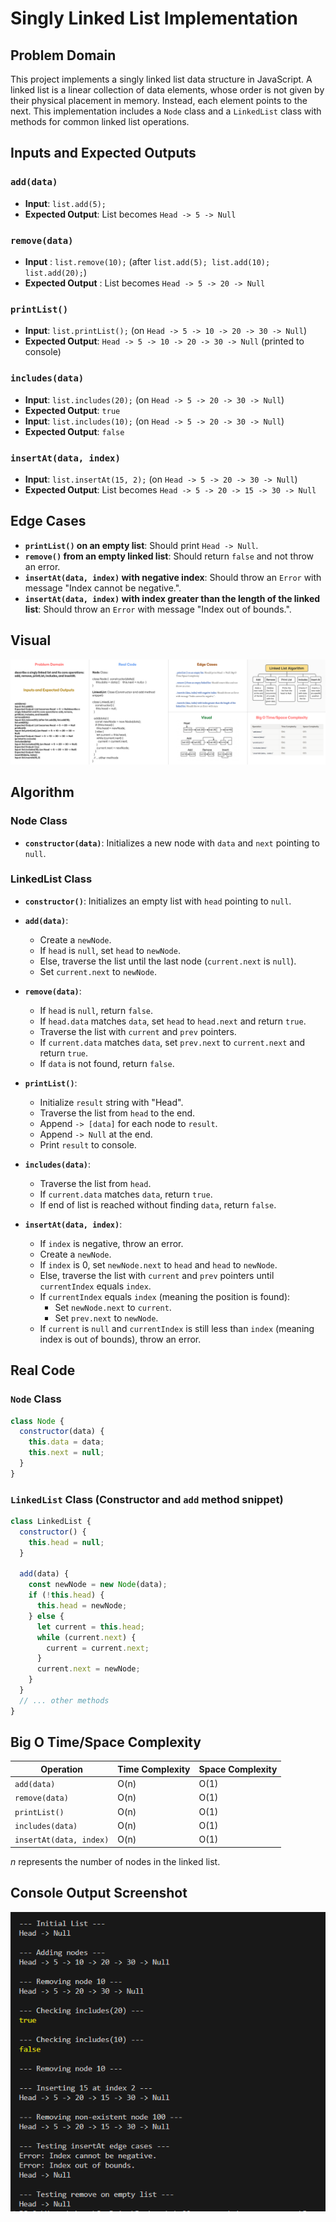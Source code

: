 # Singly Linked List Implementation

## Problem Domain

This project implements a singly linked list data structure in JavaScript. A linked list is a linear collection of data elements, whose order is not given by their physical placement in memory. Instead, each element points to the next. This implementation includes a `Node` class and a `LinkedList` class with methods for common linked list operations.

## Inputs and Expected Outputs

### `add(data)`

- **Input**: `list.add(5);`
- **Expected Output**: List becomes `Head -> 5 -> Null`

### `remove(data)`

- **Input** : `list.remove(10);` (after `list.add(5); list.add(10); list.add(20);`)
- **Expected Output** : List becomes `Head -> 5 -> 20 -> Null`

### `printList()`

- **Input**: `list.printList();` (on `Head -> 5 -> 10 -> 20 -> 30 -> Null`)
- **Expected Output**: `Head -> 5 -> 10 -> 20 -> 30 -> Null` (printed to console)

### `includes(data)`

- **Input**: `list.includes(20);` (on `Head -> 5 -> 20 -> 30 -> Null`)
- **Expected Output**: `true`
- **Input**: `list.includes(10);` (on `Head -> 5 -> 20 -> 30 -> Null`)
- **Expected Output**: `false`

### `insertAt(data, index)`

- **Input**: `list.insertAt(15, 2);` (on `Head -> 5 -> 20 -> 30 -> Null`)
- **Expected Output**: List becomes `Head -> 5 -> 20 -> 15 -> 30 -> Null`

## Edge Cases

- **`printList()` on an empty list**: Should print `Head -> Null`.
- **`remove()` from an empty linked list**: Should return `false` and not throw an error.
- **`insertAt(data, index)` with negative index**: Should throw an `Error` with message "Index cannot be negative.".
- **`insertAt(data, index)` with index greater than the length of the linked list**: Should throw an `Error` with message "Index out of bounds.".

## Visual

![Whiteboard Diagram](./whiteboard.png)

## Algorithm

### Node Class

- **`constructor(data)`**: Initializes a new node with `data` and `next` pointing to `null`.

### LinkedList Class

- **`constructor()`**: Initializes an empty list with `head` pointing to `null`.

- **`add(data)`**:
  - Create a `newNode`.
  - If `head` is `null`, set `head` to `newNode`.
  - Else, traverse the list until the last node (`current.next` is `null`).
  - Set `current.next` to `newNode`.

- **`remove(data)`**:
  - If `head` is `null`, return `false`.
  - If `head.data` matches `data`, set `head` to `head.next` and return `true`.
  - Traverse the list with `current` and `prev` pointers.
  - If `current.data` matches `data`, set `prev.next` to `current.next` and return `true`.
  - If `data` is not found, return `false`.

- **`printList()`**:
  - Initialize `result` string with "Head".
  - Traverse the list from `head` to the end.
  - Append `-> [data]` for each node to `result`.
  - Append `-> Null` at the end.
  - Print `result` to console.

- **`includes(data)`**:
  - Traverse the list from `head`.
  - If `current.data` matches `data`, return `true`.
  - If end of list is reached without finding `data`, return `false`.

- **`insertAt(data, index)`**:
  - If `index` is negative, throw an error.
  - Create a `newNode`.
  - If `index` is 0, set `newNode.next` to `head` and `head` to `newNode`.
  - Else, traverse the list with `current` and `prev` pointers until `currentIndex` equals `index`.
  - If `currentIndex` equals `index` (meaning the position is found):
    - Set `newNode.next` to `current`.
    - Set `prev.next` to `newNode`.
  - If `current` is `null` and `currentIndex` is still less than `index` (meaning index is out of bounds), throw an error.

## Real Code

### `Node` Class

```javascript
class Node {
  constructor(data) {
    this.data = data;
    this.next = null;
  }
}
```

### `LinkedList` Class (Constructor and `add` method snippet)

```javascript
class LinkedList {
  constructor() {
    this.head = null;
  }

  add(data) {
    const newNode = new Node(data);
    if (!this.head) {
      this.head = newNode;
    } else {
      let current = this.head;
      while (current.next) {
        current = current.next;
      }
      current.next = newNode;
    }
  }
  // ... other methods
}
```

## Big O Time/Space Complexity

|       Operation        |  Time Complexity | Space Complexity |
|------------------------|------------------|------------------|
| `add(data)`            | O(n)             | O(1)             |
| `remove(data)`         | O(n)             | O(1)             |
| `printList()`          | O(n)             | O(1)             |
| `includes(data)`       | O(n)             | O(1)             |
| `insertAt(data, index)`| O(n)             | O(1)             |

*n* represents the number of nodes in the linked list.

## Console Output Screenshot

![Console Output](./console-output.png)
